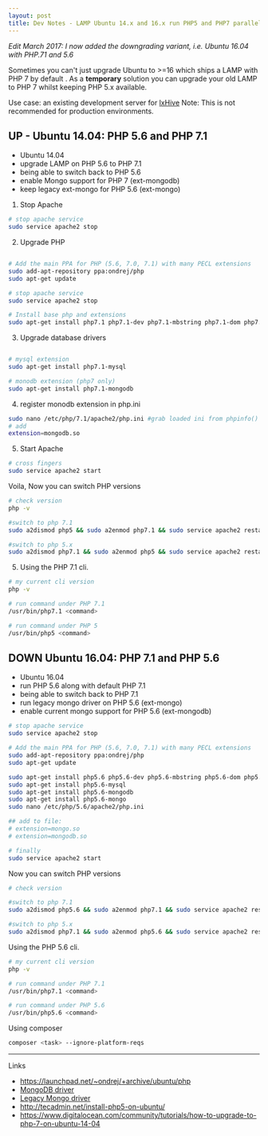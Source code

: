 ```yaml
---
layout: post
title: Dev Notes - LAMP Ubuntu 14.x and 16.x run PHP5 and PHP7 parallel (with Mongo)
---
```


*Edit March 2017: I now added the downgrading variant, i.e. Ubuntu 16.04 with PHP.71 and 5.6*

Sometimes you can't just upgrade Ubuntu to >=16 which ships a LAMP with PHP 7 by default .
As a **temporary** solution you can upgrade your old LAMP to PHP 7 whilst keeping PHP 5.x available.

Use case: an existing development server for [lxHive](https://github.com/Brightcookie/lxHive)
Note: This is not recommended for production environments.

## UP - Ubuntu 14.04: PHP 5.6 and PHP 7.1

 * Ubuntu 14.04
 * upgrade LAMP on PHP 5.6 to PHP 7.1
 * being able to switch back to PHP 5.6
 * enable Mongo support for PHP 7 (ext-mongodb)
 * keep legacy ext-mongo for PHP 5.6 (ext-mongo)

1. Stop Apache

```bash
# stop apache service
sudo service apache2 stop
```

2. Upgrade PHP

```bash

# Add the main PPA for PHP (5.6, 7.0, 7.1) with many PECL extensions
sudo add-apt-repository ppa:ondrej/php
sudo apt-get update

# stop apache service
sudo service apache2 stop

# Install base php and extensions
sudo apt-get install php7.1 php7.1-dev php7.1-mbstring php7.1-dom php7.1-cli php7.1-json php7.1-curl php7.1-gd php7.1-mcrypt
```

3. Upgrade database drivers

```bash

# mysql extension
sudo apt-get install php7.1-mysql

# monodb extension (php7 only)
sudo apt-get install php7.1-mongodb
```

4. register monodb extension in php.ini

```bash
sudo nano /etc/php/7.1/apache2/php.ini #grab loaded ini from phpinfo()
# add
extension=mongodb.so
```

5. Start Apache

```bash
# cross fingers
sudo service apache2 start
```

Voila, Now you can switch PHP versions

```bash
# check version
php -v

#switch to php 7.1
sudo a2dismod php5 && sudo a2enmod php7.1 && sudo service apache2 restart

#switch to php 5.x
sudo a2dismod php7.1 && sudo a2enmod php5 && sudo service apache2 restart
```

5. Using the PHP 7.1 cli.

```bash
# my current cli version
php -v

# run command under PHP 7.1
/usr/bin/php7.1 <command>

# run command under PHP 5
/usr/bin/php5 <command>
```

## DOWN Ubuntu 16.04: PHP 7.1 and PHP 5.6

 * Ubuntu 16.04
 * run PHP 5.6 along with default PHP 7.1
 * being able to switch back to PHP 7.1
 * run legacy mongo driver on PHP 5.6 (ext-mongo)
 * enable current mongo support for PHP 5.6 (ext-mongodb)

```bash
# stop apache service
sudo service apache2 stop

# Add the main PPA for PHP (5.6, 7.0, 7.1) with many PECL extensions
sudo add-apt-repository ppa:ondrej/php
sudo apt-get update

sudo apt-get install php5.6 php5.6-dev php5.6-mbstring php5.6-dom php5.6-cli php5.6-json php5.6-curl php5.6-gd php5.6-mcrypt
sudo apt-get install php5.6-mysql
sudo apt-get install php5.6-mongodb
sudo apt-get install php5.6-mongo
sudo nano /etc/php/5.6/apache2/php.ini

## add to file:
# extension=mongo.so
# extension=mongodb.so

# finally
sudo service apache2 start

```

Now you can switch PHP versions

```bash
# check version

#switch to php 7.1
sudo a2dismod php5.6 && sudo a2enmod php7.1 && sudo service apache2 restart

#switch to php 5.x
sudo a2dismod php7.1 && sudo a2enmod php5.6 && sudo service apache2 restart
```

Using the PHP 5.6 cli.

```bash
# my current cli version
php -v

# run command under PHP 7.1
/usr/bin/php7.1 <command>

# run command under PHP 5.6
/usr/bin/php5.6 <command>
```

Using composer


```bash
composer <task> --ignore-platform-reqs
```

---

Links

* https://launchpad.net/~ondrej/+archive/ubuntu/php
* [MongoDB driver](http://php.net/manual/en/set.mongodb.php)
* [Legacy Mongo driver](http://php.net/manual/en/book.mongo.php)
* http://tecadmin.net/install-php5-on-ubuntu/
* https://www.digitalocean.com/community/tutorials/how-to-upgrade-to-php-7-on-ubuntu-14-04
